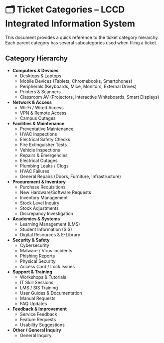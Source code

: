 # 🗂 Ticket Categories – LCCD Integrated Information System

This document provides a quick reference to the ticket category hierarchy. Each parent category has several subcategories used when filing a ticket.

## Category Hierarchy

- **Computers & Devices**
  - Desktops & Laptops
  - Mobile Devices (Tablets, Chromebooks, Smartphones)
  - Peripherals (Keyboards, Mice, Monitors, External Drives)
  - Printers & Scanners
  - Classroom AV (Projectors, Interactive Whiteboards, Smart Displays)
- **Network & Access**
  - Wi-Fi / Wired Access
  - VPN & Remote Access
  - Campus Outages
- **Facilities & Maintenance**
  - Preventative Maintenance
  - HVAC Inspections
  - Electrical Safety Checks
  - Fire Extinguisher Tests
  - Vehicle Inspections
  - Repairs & Emergencies
  - Electrical Outages
  - Plumbing Leaks / Clogs
  - HVAC Failures
  - General Repairs (Doors, Furniture, Infrastructure)
- **Procurement & Inventory**
  - Purchase Requisitions
  - New Hardware/Software Requests
  - Inventory Management
  - Stock Level Inquiry
  - Stock Adjustments
  - Discrepancy Investigation
- **Academics & Systems**
  - Learning Management (LMS)
  - Student Information (SIS)
  - Digital Resources & E-Library
- **Security & Safety**
  - Cybersecurity
  - Malware / Virus Incidents
  - Phishing Reports
  - Physical Security
  - Access Card / Lock Issues
- **Support & Training**
  - Workshops & Tutorials
  - IT Skill Sessions
  - LMS / SIS Training
  - User Guides & Documentation
  - Manual Requests
  - FAQ Updates
- **Feedback & Improvement**
  - Service Feedback
  - Feature Requests
  - Usability Suggestions
- **Other / General Inquiry**
  - General Inquiry
